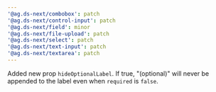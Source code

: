 ```yaml
---
'@ag.ds-next/combobox': patch
'@ag.ds-next/control-input': patch
'@ag.ds-next/field': minor
'@ag.ds-next/file-upload': patch
'@ag.ds-next/select': patch
'@ag.ds-next/text-input': patch
'@ag.ds-next/textarea': patch
---
```


Added new prop `hideOptionalLabel`. If true, "(optional)" will never be appended to the label even when `required` is `false`.
